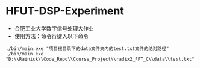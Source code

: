 # HFUT-DSP-Experiment
- 合肥工业大学数字信号处理大作业
- 使用方法：命令行键入以下命令
```shell
./bin/main.exe "项目根目录下的data文件夹内的test.txt文件的绝对路径"
./bin/main.exe "D:\\Rainick\\Code_Repo\\Course_Project\\radix2_FFT_C\\data\\test.txt"
```